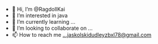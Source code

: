 - 👋 Hi, I’m @RagdollKai
- 👀 I’m interested in java
- 🌱 I’m currently learning ...
- 💞️ I’m looking to collaborate on ...
- 📫 How to reach me ...jaskolskidudleyzbxl78@gmail.com

<!---
RagdollKai/RagdollKai is a ✨ special ✨ repository because its `README.md` (this file) appears on your GitHub profile.
You can click the Preview link to take a look at your changes.
--->
